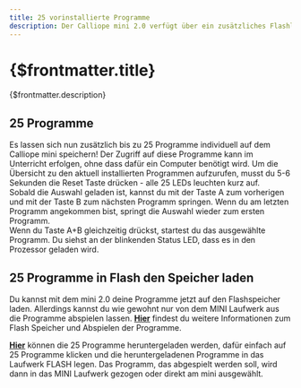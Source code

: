 ```yaml
---
title: 25 vorinstallierte Programme
description: Der Calliope mini 2.0 verfügt über ein zusätzliches Flashlaufwerk auf dem 25 Programme vorinstalliert sind. Wie diese gestartet werden können, kannst du hier nachlesen.
---
```


# {$frontmatter.title}

{$frontmatter.description}

## 25 Programme

Es lassen sich nun zusätzlich bis zu 25 Programme individuell auf dem Calliope mini speichern! Der Zugriff auf diese Programme kann im Unterricht erfolgen, ohne dass dafür ein Computer benötigt wird. Um die Übersicht zu den aktuell installierten Programmen aufzurufen, musst du 5-6 Sekunden die Reset Taste drücken - alle 25 LEDs leuchten kurz auf.  
Sobald die Auswahl geladen ist, kannst du mit der Taste A zum vorherigen und mit der Taste B zum nächsten Programm springen. Wenn du am letzten Programm angekommen bist, springt die Auswahl wieder zum ersten Programm.  
Wenn du Taste A+B gleichzeitig drückst, startest du das ausgewählte Programm. Du siehst an der blinkenden Status LED, dass es in den Prozessor geladen wird.

## 25 Programme in Flash den Speicher laden

Du kannst mit dem mini 2.0 deine Programme jetzt auf den Flashspeicher laden. Allerdings kannst du wie gewohnt nur von dem MINI Laufwerk aus die Programme abspielen lassen.  **[Hier](https://calliope.cc/start/tipps)** findest du weitere Informationen zum Flash Speicher und Abspielen der Programme.  

**[Hier](https://calliope.cc/calliope-mini/25programme)** können die 25 Programme heruntergeladen werden, dafür einfach auf 25 Programme klicken und die heruntergeladenen Programme in das Laufwerk FLASH legen. Das Programm, das abgespielt werden soll, wird dann in das MINI Laufwerk gezogen oder direkt am mini ausgewählt.  





